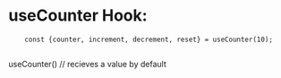 # useCounter Hook:


```
    const {counter, increment, decrement, reset} = useCounter(10);
    
```

useCounter() // recieves a value by default